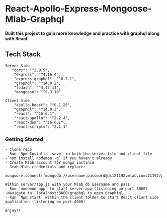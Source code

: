 # React-Apollo-Express-Mongoose-Mlab-Graphql
#### Built this project to gain more knowledge and practice with graphql along with React

## Tech Stack
```
Server Side
   "cors": "^2.8.5",
    "express": "^4.16.4",
    "express-graphql": "^0.7.1",
    "graphql": "^14.0.2",
    "lodash": "^4.17.11",
    "mongoose": "^5.3.10"
```
```
Client Side
    "apollo-boost": "^0.1.20",
    "graphql": "^14.0.2",
    "react": "^16.6.1",
    "react-apollo": "^2.2.4",
    "react-dom": "^16.6.1",
    "react-scripts": "2.1.1"
```

### Getting Started

```
- Clone repo
- Run `Npm Install --save` in both the server file and client file
-`npm install nodemon -g` if you haven't already
- Create Mlab account for mongo instance
- Grab Mlab credentials and replace:

mongoose.connect('mongodb://username:password@ds121192.mlab.com:21192/gql');

Within server/app.js with your Mlab db username and pass
- Run `nodemon app` to start server app (listening on port 3000)
-Navigate to `localhost:3000/graphql to open Graphiql
- Run `Npm start` within the client folder to start React client side application (listening on port 4000)

Enjoy!!
```


